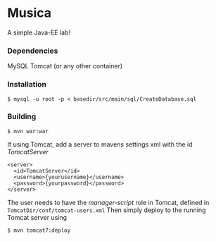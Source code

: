 # Musica
A simple Java-EE lab!

### Dependencies
MySQL
Tomcat (or any other container)

### Installation
`$ mysql -u root -p < basedir/src/main/sql/CreateDatabase.sql`

### Building
`$ mvn war:war`

If using Tomcat, add a server to mavens settings xml with the id *TomcatServer*
```
<server>
  <id>TomcatServer</id>
  <username>{yourusername}</username>
  <password>{yourpassword}</password>
</server>
```
The user needs to have the *manager-script* role in Tomcat, defined in `TomcatDir/conf/tomcat-users.xml`
Then simply deploy to the running Tomcat server using

`$ mvn tomcat7:deploy`
